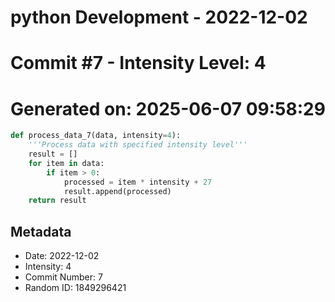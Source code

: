 ﻿# python Development - 2022-12-02
# Commit #7 - Intensity Level: 4
# Generated on: 2025-06-07 09:58:29
```python
def process_data_7(data, intensity=4):
    '''Process data with specified intensity level'''
    result = []
    for item in data:
        if item > 0:
            processed = item * intensity + 27
            result.append(processed)
    return result
```
## Metadata
- Date: 2022-12-02
- Intensity: 4
- Commit Number: 7
- Random ID: 1849296421
